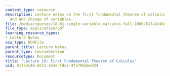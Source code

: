 ```yaml
---
content_type: resource
description: Lecture notes on the first fundamental theorem of calculus, estimation,
  and and change of variables.
file: /media/courses/18-01-single-variable-calculus-fall-2006/817a2c46ddc23e2efda247a79ddeed34_lec19.pdf
file_type: application/pdf
learning_resource_types:
- Lecture Notes
ocw_type: OCWFile
parent_title: Lecture Notes
parent_type: CourseSection
resourcetype: Document
title: 'Lecture 19: First Fundamental Theorem of Calculus'
uid: 817a2c46-ddc2-3e2e-fda2-47a79ddeed34
---
```

